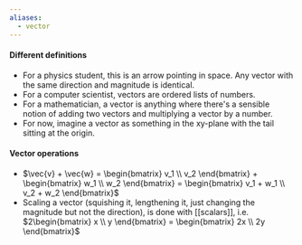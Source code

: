 ```yaml
---
aliases:
  - vector
---
```

#### Different definitions
- For a physics student, this is an arrow pointing in space. Any vector with the same direction and magnitude is identical.
- For a computer scientist, vectors are ordered lists of numbers.
- For a mathematician, a vector is anything where there's a sensible notion of adding two vectors and multiplying a vector by a number. 
- For now, imagine a vector as something in the xy-plane with the tail sitting at the origin. 
#### Vector operations
- $\vec{v} + \vec{w} = \begin{bmatrix} v_1 \\ v_2 \end{bmatrix} + \begin{bmatrix} w_1 \\ w_2 \end{bmatrix} = \begin{bmatrix} v_1 + w_1 \\ v_2 + w_2 \end{bmatrix}$
- Scaling a vector (squishing it, lengthening it, just changing the magnitude but not the direction), is done with [[scalars]], i.e. $2\begin{bmatrix} x \\ y \end{bmatrix} = \begin{bmatrix} 2x \\ 2y \end{bmatrix}$